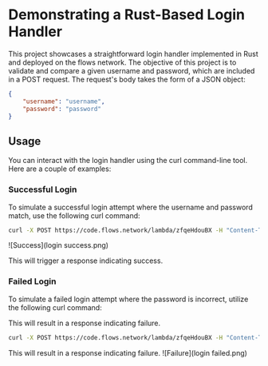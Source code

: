 # Demonstrating a Rust-Based Login Handler

This project showcases a straightforward login handler implemented in Rust and deployed on the flows network. The objective of this project is to validate and compare a given username and password, which are included in a POST request. The request's body takes the form of a JSON object:

```json
{
    "username": "username",
    "password": "password"
}

```

## Usage
You can interact with the login handler using the curl command-line tool. Here are a couple of examples:

### Successful Login
To simulate a successful login attempt where the username and password match, use the following curl command:

```bash
curl -X POST https://code.flows.network/lambda/zfqeHdouBX -H "Content-Type: application/json" -d '{"username": "admin", "password": "admin"}'
```
![Success](login success.png)

This will trigger a response indicating success.

### Failed Login
To simulate a failed login attempt where the password is incorrect, utilize the following curl command:

This will result in a response indicating failure.

```bash
curl -X POST https://code.flows.network/lambda/zfqeHdouBX -H "Content-Type: application/json" -d '{"username": "admin", "password": "admin123"}'
```

This will result in a response indicating failure.
![Failure](login failed.png)
